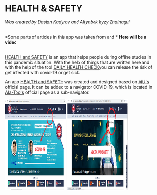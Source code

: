 # HEALTH & SAFETY
*Was created by Dastan Kadyrov and Altynbek kyzy Zhainagul*
<h6></h6>
*Some parts of articles in this app was taken from <a href="https://www.who.int/"></a> and <a href="https://www.cdc.gov/"></a>*
<b> Here will be a video </b>
<h6></h6>
<p><a href="https://flask-final-project.herokuapp.com/">HEALTH and SAFETY</a> is an app that helps people during offline studies in this pandemic situation. With the help of things that are written here and with the help of the tool <a href="https://flask-final-project.herokuapp.com/daily">DAILY HEALTH CHECK</a>you can release the risk of get infected with covid-19 or get sick.</p>
<p>An app <a href="https://flask-final-project.herokuapp.com/">HEALTH and SAFETY</a> was created and designed based on <a href="http://alatoo.edu.kg/">AIU's</a> official page. It can be added to a navigator COVID-19, which is located in <a href="http://alatoo.edu.kg/">Ala-Too's</a> official page as a sub-navigator.</p>
<img src="final/img_readme/1.png" width="40%" height="300"> <img src="final/img_readme/2.png" width="40%" height="300">
